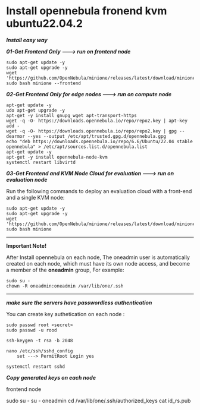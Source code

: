# Install opennebula fronend kvm ubuntu22.04.2

***Install easy way***

***01-Get Frontend Only ---> run on frontend node***


```
sudo apt-get update -y
sudo apt-get upgrade -y
wget 'https://github.com/OpenNebula/minione/releases/latest/download/minione'
sudo bash minione --frontend
```

***02-Get Frontend Only for edge nodes ---> run on compute node***
```
apt-get update -y
udo apt-get upgrade -y
apt-get -y install gnupg wget apt-transport-https
wget -q -O- https://downloads.opennebula.io/repo/repo2.key | apt-key add -
wget -q -O- https://downloads.opennebula.io/repo/repo2.key | gpg --dearmor --yes --output /etc/apt/trusted.gpg.d/opennebula.gpg
echo "deb https://downloads.opennebula.io/repo/6.6/Ubuntu/22.04 stable opennebula" > /etc/apt/sources.list.d/opennebula.list
apt-get update -y
apt-get -y install opennebula-node-kvm
systemctl restart libvirtd
```


***03-Get Frontend and KVM Node Cloud for evaluation ---> run on evaluation node***

 Run the following commands to deploy an evaluation cloud with a front-end and a single KVM node:

```
sudo apt-get update -y
sudo apt-get upgrade -y
wget 'https://github.com/OpenNebula/minione/releases/latest/download/minione'
sudo bash minione
```
****
**Important Note!** 

After Install opennebula on each node, The oneadmin user is automatically created on each node,
which must have its own node access, and become a member of the **oneadmin** group, For example:

```
sudo su -
chown -R oneadmin:oneadmin /var/lib/one/.ssh 
```
****

***make sure the servers have passwordless authentication***

You can create key authetication on each node :
```
sudo passwd root <secret>
sudo passwd -u rood

ssh-keygen -t rsa -b 2048

nano /etc/ssh/sshd_config
    set ---> PermitRoot Login yes

systemctl restart sshd

```

***Copy generated keys on each node***

frontend node

sudo su -
su - oneadmin
cd /var/lib/one/.ssh/authorized_keys
cat id_rs.pub

















